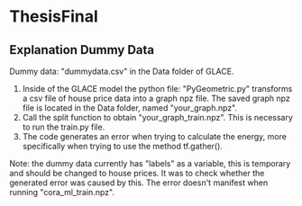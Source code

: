 # ThesisFinal
## Explanation Dummy Data
Dummy data: "dummydata.csv" in the Data folder of GLACE.

1) Inside of the GLACE model the python file: "PyGeometric.py" transforms a csv file of house price data into a graph npz file. The saved graph npz file is located in the Data folder, named "your_graph.npz".
2) Call the split function to obtain "your_graph_train.npz". This is necessary to run the train.py file.
3) The code generates an error when trying to calculate the energy, more specifically when trying to use the method tf.gather().


Note: the dummy data currently has "labels" as a variable, this is temporary and should be changed to house prices. It was to check whether the generated error was caused by this.
The error doesn't manifest when running "cora_ml_train.npz".

